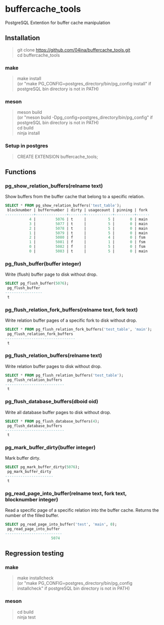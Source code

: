 # buffercache_tools
PostgreSQL Extention for buffer cache manipulation 
## Installation  
> git clone https://github.com/04ina/buffercache_tools.git   
> cd buffercache_tools
### make
> make install    
> (or "make PG_CONFIG=postgres_directory/bin/pg_config install" if postgreSQL bin directory is not in PATH)    
### meson
> meson build  
> (or "meson build -Dpg_config=postgres_directory/bin/pg_config" if postgreSQL bin directory is not in PATH)      
> cd build  
> ninja install  
### Setup in postgres
> CREATE EXTENSION buffercache_tools;
## Functions
### pg_show_relation_buffers(relname text) 
Show buffers from the buffer cache that belong to a specific relation.  
```sql
SELECT * FROM pg_show_relation_buffers('test_table');
 blocknumber | buffernumber | dirty | usagecount | pinning | fork 
-------------+--------------+-------+------------+---------+------
           4 |         5076 | t     |          5 |       0 | main
           3 |         5077 | t     |          5 |       0 | main
           2 |         5078 | t     |          5 |       0 | main
           1 |         5079 | t     |          5 |       0 | main
           2 |         5080 | f     |          4 |       0 | fsm
           1 |         5081 | f     |          1 |       0 | fsm
           0 |         5082 | f     |          5 |       0 | fsm
           0 |         5083 | t     |          5 |       0 | main
```
### pg_flush_buffer(buffer integer)
Write (flush) buffer page to disk without drop.
```sql
SELECT pg_flush_buffer(5076);
 pg_flush_buffer 
-----------------
 t
```
### pg_flush_relation_fork_buffers(relname text, fork text)
Write relation buffer pages of a specific fork to disk without drop.
```sql
SELECT * FROM pg_flush_relation_fork_buffers('test_table', 'main');
 pg_flush_relation_fork_buffers 
--------------------------------
 t
```
### pg_flush_relation_buffers(relname text)
Write relation buffer pages to disk without drop.
```sql
SELECT * FROM pg_flush_relation_buffers('test_table');
 pg_flush_relation_buffers 
---------------------------
 t
```
### pg_flush_database_buffers(dboid oid)
Write all database buffer pages to disk without drop.
```sql
SELECT * FROM pg_flush_database_buffers(4);
 pg_flush_database_buffers 
---------------------------
 t
```
### pg_mark_buffer_dirty(buffer integer)
Mark buffer dirty.
```sql
SELECT pg_mark_buffer_dirty(5076);
 pg_mark_buffer_dirty 
----------------------
 t
```
### pg_read_page_into_buffer(relname text, fork text, blocknumber integer)
Read a specific page of a specific relation into the buffer cache. Returns the number of the filled buffer.
```sql
SELECT pg_read_page_into_buffer('test', 'main', 0);
 pg_read_page_into_buffer 
--------------------------
                     5074
```
## Regression testing  
### make  
> make installcheck    
> (or "make PG_CONFIG=postgres_directory/bin/pg_config installcheck" if postgreSQL bin directory is not in PATH)   
### meson  
> cd build  
> ninja test  


